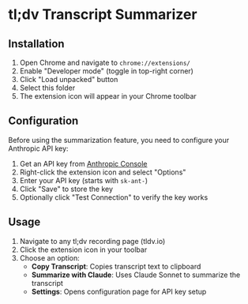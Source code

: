 # tl;dv Transcript Summarizer

## Installation

1. Open Chrome and navigate to `chrome://extensions/`
2. Enable "Developer mode" (toggle in top-right corner)
3. Click "Load unpacked" button
4. Select this folder
5. The extension icon will appear in your Chrome toolbar

## Configuration

Before using the summarization feature, you need to configure your Anthropic API key:

1. Get an API key from [Anthropic Console](https://console.anthropic.com/)
2. Right-click the extension icon and select "Options"
3. Enter your API key (starts with `sk-ant-`)
4. Click "Save" to store the key
5. Optionally click "Test Connection" to verify the key works

## Usage

1. Navigate to any tl;dv recording page (tldv.io)
2. Click the extension icon in your toolbar
3. Choose an option:
   - **Copy Transcript**: Copies transcript text to clipboard
   - **Summarize with Claude**: Uses Claude Sonnet to summarize the transcript
   - **Settings**: Opens configuration page for API key setup